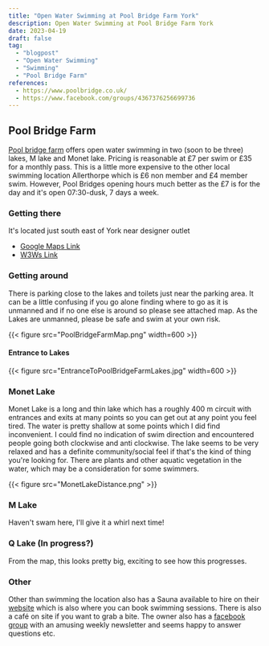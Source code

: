 ```yaml
---
title: "Open Water Swimming at Pool Bridge Farm York"
description: Open Water Swimming at Pool Bridge Farm York
date: 2023-04-19
draft: false
tag:
  - "blogpost"
  - "Open Water Swimming"
  - "Swimming"
  - "Pool Bridge Farm"
references:
  - https://www.poolbridge.co.uk/
  - https://www.facebook.com/groups/4367376256699736
---
```

## Pool Bridge Farm
[Pool bridge farm](https://www.poolbridge.co.uk/) offers open water swimming in two (soon to be three) lakes, M lake and Monet lake. Pricing is reasonable at £7 per swim or £35 for a monthly pass. This is a little more expensive to the other local swimming location Allerthorpe which is £6 non member and £4 member swim. However, Pool Bridges opening hours much better as the £7 is for the day and it's open 07:30-dusk, 7 days a week. 

### Getting there
It's located just south east of York near designer outlet
* [Google Maps Link](https://www.google.com/maps/place/Pool+Bridge+Farm/@53.9095008,-1.0282858,16.42z/data=!4m9!3m8!1s0x48792ff7fd48b67d:0x708f7f2e7511f740!5m2!4m1!1i2!8m2!3d53.9096506!4d-1.025494!16s%2Fg%2F1v41zzrs)
* [W3Ws Link](///overhaul.worksheet.detective)

### Getting around
There is parking close to the lakes and toilets just near the parking area. It can be a little confusing if you go alone finding where to go as it is unmanned and if no one else is around so please see attached map. As the Lakes are unmanned, please be safe and swim at your own risk.

{{< figure src="PoolBridgeFarmMap.png" width=600 >}}

#### Entrance to Lakes
{{< figure src="EntranceToPoolBridgeFarmLakes.jpg" width=600 >}}

### Monet Lake 
Monet Lake is a long and thin lake which has a roughly 400 m circuit with entrances and exits at many points so you can get out at any point you feel tired. The water is pretty shallow at some points which I did find inconvenient. I could find no indication of swim direction and encountered people going both clockwise and anti clockwise. The lake seems to be very relaxed and has a definite community/social feel if that's the kind of thing you're looking for. There are plants and other aquatic vegetation in the water, which may be a consideration for some swimmers.

{{< figure src="MonetLakeDistance.png" >}}

### M Lake
Haven't swam here, I'll give it a whirl next time!

### Q Lake (In progress?)
From the map, this looks pretty big, exciting to see how this progresses.

### Other
Other than swimming the location also has a Sauna available to hire on their [website](https://www.poolbridge.co.uk/online-booking) which is also where you can book swimming sessions. There is also a café on site if you want to grab a bite. The owner also has a [facebook group](https://www.facebook.com/groups/4367376256699736) with an amusing weekly newsletter and seems happy to answer questions etc.